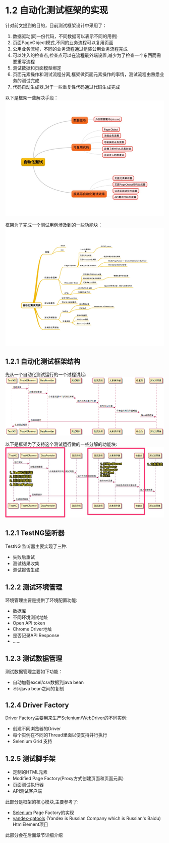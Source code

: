 # 1.2 自动化测试框架的实现

针对前文提到的目的，目前测试框架设计中采用了：

1. 数据驱动(同一份代码，不同数据可以表示不同的用例)
2. 页面PageObject模式,不同的业务流程可以复用页面
3. 公用业务流程，不同的业务流程通过组装公用业务流程完成
4. 可以注入的检查点,检查点可以在流程最外端设置,减少为了检查一个东西而需要重写流程
5. 测试数据和页面模型绑定
6. 页面元素操作和测试流程分离,框架做页面元素操作的事情，测试流程由熟悉业务的测试完成
7. 代码自动生成器,对于一些重复性代码通过代码生成完成

以下是框架一些解决手段：
![img](../pics/automation_purpose.jpg)

框架为了完成一个测试用例涉及到的一些功能块：
![img](../pics/automation_component.jpg)

## 1.2.1 自动化测试框架结构

先从一个自动化测试运行的一个过程讲起:
![img](../pics/automation.png)

以下是框架为了支持这个测试运行做的一些分解的功能块:
![img](../pics/automation_2.jpg)


## 1.2.1 TestNG监听器
TestNG 监听器主要实现了三种:

- 失败后重试
- 测试结果收集
- 测试报告生成

## 1.2.2 测试环境管理
环境管理主要是提供了环境配置功能:

- 数据库
- 不同环境测试地址
- Open API token
- Chrome Driver地址
- 是否记录API Response
- ......

## 1.2.3 测试数据管理
测试数据管理主要如下功能：

- 自动加载excel/csv数据到java bean
- 不同java bean之间的复制

## 1.2.4 Driver Factory
Driver Factory主要用来生产Selenium/WebDriver的不同实例:

- 创建不同浏览器的Driver
- 每个实例在不同的Thread里面以便支持并行执行
- Selenium Grid 支持

## 1.2.5 测试脚手架

- 定制的HTML元素
- Modified Page Factory(Proxy方式创建页面和页面元素)
- 页面测试执行器
- API测试客户端

此部分是框架的核心模块,主要参考了:

- [Selenium](https://github.com/SeleniumHQ/selenium.git) Page Factory的实现
- [yandex-qatools](https://github.com/yandex-qatools/htmlelements.git) (Yandex is Russian Company which is Russian's Baidu) HtmlElement项目

此部分会在后面章节详细介绍

